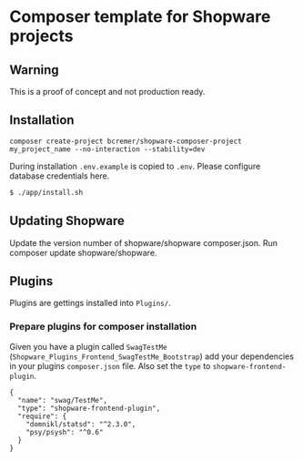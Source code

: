 # Composer template for Shopware projects

## Warning

This is a proof of concept and not production ready.

## Installation

```
composer create-project bcremer/shopware-composer-project my_project_name --no-interaction --stability=dev
```

During installation `.env.example` is copied to `.env`.
Please configure database credentials here.

```bash
$ ./app/install.sh
```

## Updating Shopware

Update the version number of shopware/shopware composer.json.
Run composer update shopware/shopware.

## Plugins

Plugins are gettings installed into `Plugins/`.

### Prepare plugins for composer installation

Given you have a plugin called `SwagTestMe` (`Shopware_Plugins_Frontend_SwagTestMe_Bootstrap`) add your dependencies in your plugins `composer.json` file.
Also set the `type` to `shopware-frontend-plugin`.


```
{
  "name": "swag/TestMe",
  "type": "shopware-frontend-plugin",
  "require": {
    "domnikl/statsd": "^2.3.0",
    "psy/psysh": "^0.6"
  }
}
```

